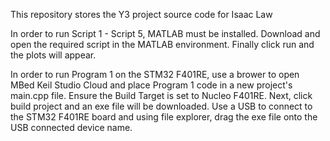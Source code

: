 This repository stores the Y3 project source code for Isaac Law

In order to run Script 1 - Script 5, MATLAB must be installed. Download and open  the required script in the MATLAB environment. Finally click run and the plots will appear.

In order to run Program 1 on the STM32 F401RE, use a brower to open MBed Keil Studio Cloud and place Program 1 code in a new project's main.cpp file. Ensure the Build Target is set to Nucleo F401RE. 
Next, click build project and an exe file will be downloaded. Use a USB to connect to the STM32 F401RE board and using file explorer, drag the exe file onto the USB connected device name.
